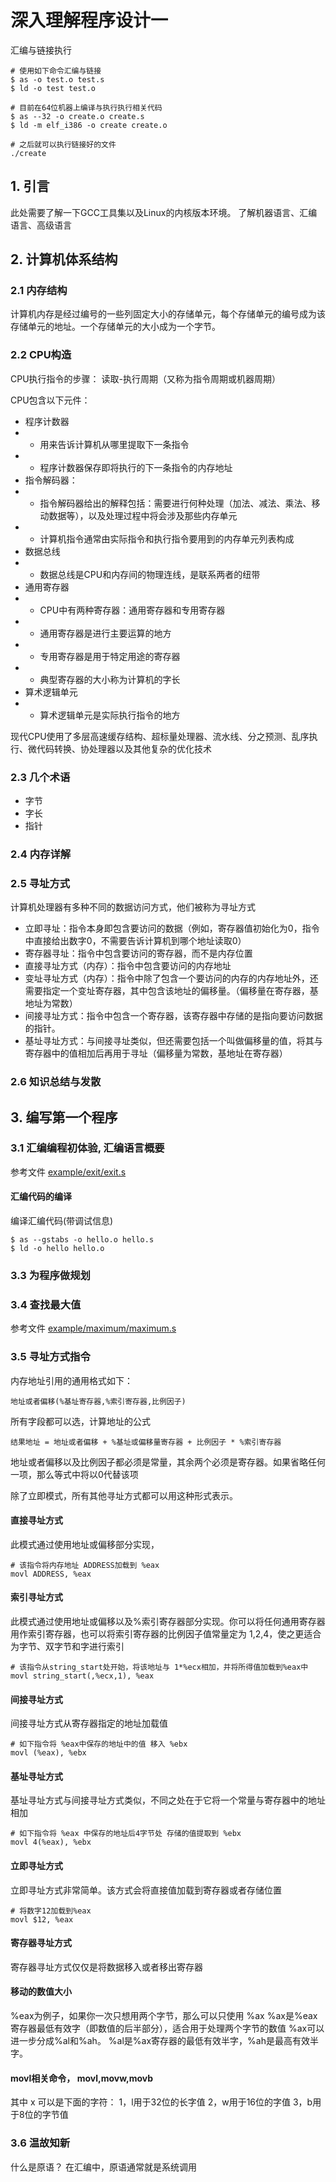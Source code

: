 深入理解程序设计一
==

汇编与链接执行
```
# 使用如下命令汇编与链接
$ as -o test.o test.s
$ ld -o test test.o

# 目前在64位机器上编译与执行执行相关代码
$ as --32 -o create.o create.s
$ ld -m elf_i386 -o create create.o

# 之后就可以执行链接好的文件
./create
```

## 1. 引言

此处需要了解一下GCC工具集以及Linux的内核版本环境。
了解机器语言、汇编语言、高级语言

## 2. 计算机体系结构

### 2.1 内存结构
计算机内存是经过编号的一些列固定大小的存储单元，每个存储单元的编号成为该存储单元的地址。一个存储单元的大小成为一个字节。

### 2.2 CPU构造

CPU执行指令的步骤： 读取-执行周期（又称为指令周期或机器周期）

CPU包含以下元件：
- 程序计数器
- - 用来告诉计算机从哪里提取下一条指令
- - 程序计数器保存即将执行的下一条指令的内存地址
- 指令解码器：
- - 指令解码器给出的解释包括：需要进行何种处理（加法、减法、乘法、移动数据等），以及处理过程中将会涉及那些内存单元
- - 计算机指令通常由实际指令和执行指令要用到的内存单元列表构成
- 数据总线
- - 数据总线是CPU和内存间的物理连线，是联系两者的纽带
- 通用寄存器
- - CPU中有两种寄存器：通用寄存器和专用寄存器
- - 通用寄存器是进行主要运算的地方
- - 专用寄存器是用于特定用途的寄存器
- - 典型寄存器的大小称为计算机的字长
- 算术逻辑单元
- - 算术逻辑单元是实际执行指令的地方


现代CPU使用了多层高速缓存结构、超标量处理器、流水线、分之预测、乱序执行、微代码转换、协处理器以及其他复杂的优化技术

### 2.3 几个术语
- 字节
- 字长
- 指针
### 2.4 内存详解

### 2.5 寻址方式

计算机处理器有多种不同的数据访问方式，他们被称为寻址方式

- 立即寻址：指令本身即包含要访问的数据（例如，寄存器值初始化为0，指令中直接给出数字0，不需要告诉计算机到哪个地址读取0）
- 寄存器寻址：指令中包含要访问的寄存器，而不是内存位置
- 直接寻址方式（内存）：指令中包含要访问的内存地址
- 变址寻址方式（内存）：指令中除了包含一个要访问的内存的内存地址外，还需要指定一个变址寄存器，其中包含该地址的偏移量。（偏移量在寄存器，基地址为常数）
- 间接寻址方式：指令中包含一个寄存器，该寄存器中存储的是指向要访问数据的指针。
- 基址寻址方式：与间接寻址类似，但还需要包括一个叫做偏移量的值，将其与寄存器中的值相加后再用于寻址（偏移量为常数，基地址在寄存器）
 
### 2.6 知识总结与发散 


## 3. 编写第一个程序

### 3.1 汇编编程初体验, 汇编语言概要
参考文件 [example/exit/exit.s](/example/exit/exit.s)

#### 汇编代码的编译

编译汇编代码(带调试信息)
```
$ as --gstabs -o hello.o hello.s
$ ld -o hello hello.o
```

### 3.3 为程序做规划

### 3.4 查找最大值
参考文件 [example/maximum/maximum.s](/example/maximum/maximum.s)

### 3.5 寻址方式指令

内存地址引用的通用格式如下：
```
地址或者偏移(%基址寄存器,%索引寄存器,比例因子)
```
所有字段都可以选，计算地址的公式
```
结果地址 = 地址或者偏移 + %基址或偏移量寄存器 + 比例因子 * %索引寄存器
```
地址或者偏移以及比例因子都必须是常量，其余两个必须是寄存器。如果省略任何一项，那么等式中将以0代替该项

除了立即模式，所有其他寻址方式都可以用这种形式表示。

#### 直接寻址方式
此模式通过使用地址或偏移部分实现，
```
# 该指令将内存地址 ADDRESS加载到 %eax
movl ADDRESS, %eax
```

#### 索引寻址方式
此模式通过使用地址或偏移以及%索引寄存器部分实现。你可以将任何通用寄存器用作索引寄存器，也可以将索引寄存器的比例因子值常量定为 1,2,4，使之更适合为字节、双字节和字进行索引
```
# 该指令从string_start处开始，将该地址与 1*%ecx相加，并将所得值加载到%eax中
movl string_start(,%ecx,1), %eax
```

#### 间接寻址方式
间接寻址方式从寄存器指定的地址加载值
```
# 如下指令将 %eax中保存的地址中的值 移入 %ebx
movl (%eax), %ebx
```

#### 基址寻址方式
基址寻址方式与间接寻址方式类似，不同之处在于它将一个常量与寄存器中的地址相加
```
# 如下指令将 %eax 中保存的地址后4字节处 存储的值提取到 %ebx
movl 4(%eax), %ebx
```

#### 立即寻址方式
立即寻址方式非常简单。该方式会将直接值加载到寄存器或者存储位置
```
# 将数字12加载到%eax
movl $12, %eax
```

#### 寄存器寻址方式
寄存器寻址方式仅仅是将数据移入或者移出寄存器

#### 移动的数值大小
%eax为例子，如果你一次只想用两个字节，那么可以只使用 %ax
%ax是%eax寄存器最低有效字（即数值的后半部分），适合用于处理两个字节的数值
%ax可以进一步分成%al和%ah。
%al是%ax寄存器的最低有效半字，%ah是最高有效半字。

#### movl相关命令， movl,movw,movb
其中 x 可以是下面的字符：
    1，l用于32位的长字值
    2，w用于16位的字值
    3，b用于8位的字节值


### 3.6 温故知新
什么是原语？
在汇编中，原语通常就是系统调用